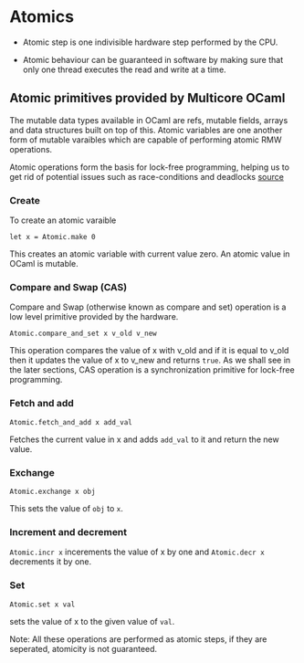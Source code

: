 # Atomics

* Atomic step is one indivisible hardware step performed by the CPU.

* Atomic behaviour can be guaranteed in software by making sure that only one
thread executes the read and write at a time.


## Atomic primitives provided by Multicore OCaml

The mutable data types available in OCaml are refs, mutable fields,
arrays and data structures built on top of this. Atomic variables are one another
form of mutable varaibles which are capable of performing atomic RMW operations.

Atomic operations form the basis for lock-free programming, helping us to get rid of
potential issues such as race-conditions and deadlocks [source](https://www.infoq.com/news/2014/10/cpp-lock-free-programming/)

### Create

To create an atomic varaible

```
let x = Atomic.make 0
```

This creates an atomic variable with current value zero. An atomic value in OCaml is
mutable.

### Compare and Swap (CAS)

Compare and Swap (otherwise known as compare and set) operation is a low level primitive
provided by the hardware.

```
Atomic.compare_and_set x v_old v_new
```

This operation compares the value of x with v_old and if it is equal to v_old
then it updates the value of x to v_new and returns `true`. As we shall see in the
later sections, CAS operation is a synchronization primitive for lock-free programming.

### Fetch and add

```
Atomic.fetch_and_add x add_val
```

Fetches the current value in x and adds `add_val` to it and return the new value.

### Exchange

```
Atomic.exchange x obj
```

This sets the value of `obj` to `x`.

### Increment and decrement

`Atomic.incr x` incerements the value of x by one and `Atomic.decr x` decrements it by one.

### Set

```
Atomic.set x val
```

sets the value of x to the given value of `val`.

Note: All these operations are performed as atomic steps, if they are seperated,
atomicity is not guaranteed.
